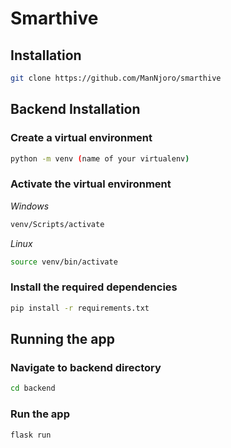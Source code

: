 # Smarthive

## Installation

```bash
git clone https://github.com/ManNjoro/smarthive
```

## **Backend Installation**

### Create a virtual environment

```bash
python -m venv (name of your virtualenv)
```

### Activate the virtual environment

*Windows*

```bash
venv/Scripts/activate
```

*Linux*

```bash
source venv/bin/activate
```

### Install the required dependencies

```bash
pip install -r requirements.txt
```

## Running the app

### Navigate to backend directory

```bash
cd backend
```

### Run the app

```bash
flask run
```
